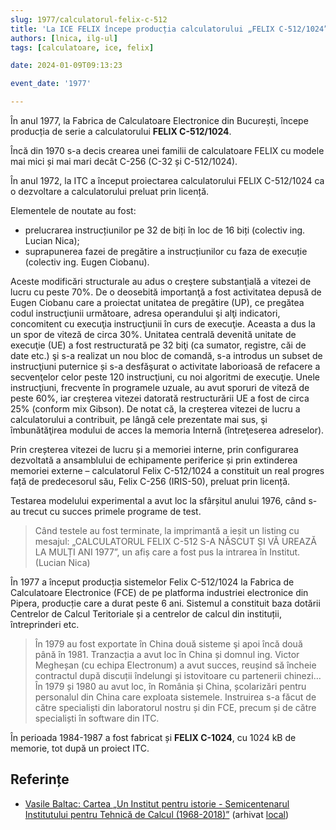 ```yaml
---
slug: 1977/calculatorul-felix-c-512
title: 'La ICE FELIX începe producția calculatorului „FELIX C-512/1024”'
authors: [lnica, ilg-ul]
tags: [calculatoare, ice, felix]

date: 2024-01-09T09:13:23

event_date: '1977'

---
```


În anul 1977, la
Fabrica de Calculatoare Electronice din București,
începe producția de serie a calculatorului **FELIX C-512/1024**.

<!-- truncate -->

Încă din 1970 s-a decis crearea unei familii de calculatoare FELIX cu
modele mai mici și mai mari decât C-256 (C-32 și C-512/1024).

În anul 1972, la ITC a început proiectarea calculatorului FELIX C-512/1024
ca o dezvoltare a calculatorului preluat prin licență.

Elementele de noutate au fost:

- prelucrarea instrucțiunilor pe 32 de biți în loc de 16 biți (colectiv
ing. Lucian Nica);
- suprapunerea fazei de pregătire a instrucțiunilor cu faza de
execuție (colectiv ing. Eugen Ciobanu).

Aceste modificări structurale au adus o creştere substanţială a vitezei de
lucru cu peste 70%. De o deosebită importanţă a fost activitatea depusă de
Eugen Ciobanu care a proiectat unitatea de pregătire (UP), ce pregătea codul
instrucţiunii următoare, adresa operandului şi alţi indicatori, concomitent
cu execuţia instrucţiunii în curs de execuţie. Aceasta a dus la un spor de viteză
de circa 30%. Unitatea centrală devenită unitate de execuţie (UE) a fost
restructurată pe 32 biţi (ca sumator, registre, căi de date etc.) şi s-a realizat
un nou bloc de comandă, s-a introdus un subset de instrucţiuni puternice și
s-a desfăşurat o activitate laborioasă de refacere a secvenţelor celor peste 120
instrucţiuni, cu noi algoritmi de execuţie. Unele instrucţiuni, frecvente în
programele uzuale, au avut sporuri de viteză de peste 60%, iar creşterea
vitezei datorată restructurării UE a fost de circa 25% (conform mix Gibson).
De notat că, la creşterea vitezei de lucru a calculatorului a contribuit, pe lângă
cele prezentate mai sus, şi îmbunătăţirea modului de acces la memoria
Internă (întreţeserea adreselor).

Prin creșterea vitezei de lucru și a memoriei interne, prin configurarea
dezvoltată a ansamblului de echipamente periferice și prin extinderea
memoriei externe – calculatorul Felix C-512/1024 a constituit un real
progres față de predecesorul său, Felix C-256 (IRIS-50), preluat prin licență.

Testarea modelului experimental a avut loc la sfârșitul anului 1976,
când s-au trecut cu succes primele programe de test.

> Când testele au fost terminate, la imprimantă a ieșit un listing cu mesajul:
„CALCULATORUL FELIX C-512 S-A NĂSCUT ȘI VĂ UREAZĂ LA MULȚI ANI 1977”,
un afiș care a fost pus la intrarea în Institut. (Lucian Nica)

În 1977 a început producția sistemelor Felix C-512/1024 la Fabrica de
Calculatoare Electronice (FCE) de pe platforma industriei electronice din
Pipera, producție care a durat peste 6 ani. Sistemul a constituit baza dotării
Centrelor de Calcul Teritoriale și a centrelor de calcul din instituții,
întreprinderi etc.

> În 1979 au fost exportate în China două sisteme şi apoi încă două până în
> 1981. Tranzacția a avut loc în China și domnul ing. Victor Megheșan (cu
echipa Electronum) a avut succes, reușind să încheie contractul după discuții
îndelungi și istovitoare cu partenerii chinezi… În 1979 și 1980 au avut loc, în
România și China, școlarizări pentru personalul din China care exploata
sistemele. Instruirea s-a făcut de către specialiști din laboratorul nostru și
din FCE, precum și de către specialiști în software din ITC.

În perioada 1984-1987 a fost fabricat și **FELIX C-1024**, cu 1024 kB de
memorie, tot după un proiect ITC.

## Referințe

- [Vasile Baltac: Cartea „Un Institut pentru istorie - Semicentenarul Institutului pentru Tehnică de Calcul (1968-2018)”](/amintiri/2018/vbaltac-carte-itc-50-ani/) (arhivat [local](https://cronica-it.github.io/arhiva/#2018))
